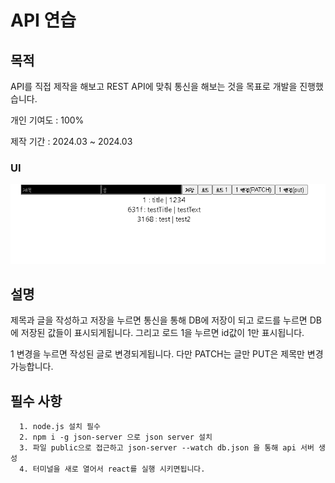 # API 연습

## 목적

API를 직접 제작을 해보고 REST API에 맞춰 통신을 해보는 것을 목표로 개발을 진행했습니다.

개인 기여도 : 100%

제작 기간 : 2024.03 ~ 2024.03

### UI
<img src="https://raw.githubusercontent.com/seungwoo505/API-Test/main/mainScreen.png"/>

## 설명

제목과 글을 작성하고 저장을 누르면 통신을 통해 DB에 저장이 되고 로드를 누르면 DB에 저장된 값들이 표시되게됩니다. 그리고 로드 1을 누르면 id값이 1만 표시됩니다.

1 변경을 누르면 작성된 글로 변경되게됩니다. 다만 PATCH는 글만 PUT은 제목만 변경 가능합니다.

## 필수 사항

```
  1. node.js 설치 필수
  2. npm i -g json-server 으로 json server 설치
  3. 파일 public으로 접근하고 json-server --watch db.json 을 통해 api 서버 생성
  4. 터미널을 새로 열어서 react를 실행 시키면됩니다.
```
